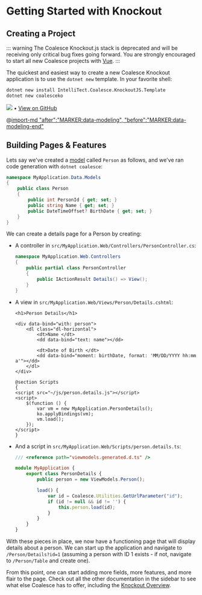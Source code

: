 # Getting Started with Knockout

## Creating a Project

::: warning
The Coalesce Knockout.js stack is deprecated and will be receiving only critical bug fixes going forward. You are strongly encouraged to start all new Coalesce projects with [Vue](../vue/getting-started.md).
:::

The quickest and easiest way to create a new Coalesce Knockout application is to use the ``dotnet new`` template. In your favorite shell:

``` sh
dotnet new install IntelliTect.Coalesce.KnockoutJS.Template
dotnet new coalesceko
```

[![](https://img.shields.io/nuget/v/IntelliTect.Coalesce.KnockoutJS.Template)](https://www.nuget.org/packages/IntelliTect.Coalesce.KnockoutJS.Template/) • [View on GitHub](https://github.com/IntelliTect/Coalesce.KnockoutJS.Template) 

@[import-md "after":"MARKER:data-modeling", "before":"MARKER:data-modeling-end"](../agnostic/getting-started-modeling.md)

## Building Pages & Features

Lets say we've created a [model](/modeling/model-types/entities.md) called `Person` as follows, and we've ran code generation with ``dotnet coalesce``:

``` c#
namespace MyApplication.Data.Models 
{
    public class Person
    {
        public int PersonId { get; set; }
        public string Name { get; set; }
        public DateTimeOffset? BirthDate { get; set; }
    }
}
```

We can create a details page for a Person by creating:

- A controller in ``src/MyApplication.Web/Controllers/PersonController.cs``:

    ``` c#
    namespace MyApplication.Web.Controllers
    {
        public partial class PersonController
        {
            public IActionResult Details() => View();
        }
    }
    ```

- A view in ``src/MyApplication.Web/Views/Person/Details.cshtml``:

    ``` razor
    <h1>Person Details</h1>

    <div data-bind="with: person">
        <dl class="dl-horizontal">
            <dt>Name </dt>
            <dd data-bind="text: name"></dd>

            <dt>Date of Birth </dt>
            <dd data-bind="moment: birthDate, format: 'MM/DD/YYYY hh:mm a'"></dd>
        </dl>
    </div>

    @section Scripts
    {
    <script src="~/js/person.details.js"></script>
    <script>
        $(function () {
            var vm = new MyApplication.PersonDetails();
            ko.applyBindings(vm);
            vm.load();
        });
    </script>
    }
    ```

- And a script in ``src/MyApplication.Web/Scripts/person.details.ts``:

    ``` ts
    /// <reference path="viewmodels.generated.d.ts" />

    module MyApplication {
        export class PersonDetails {
            public person = new ViewModels.Person();

            load() {
                var id = Coalesce.Utilities.GetUrlParameter("id");
                if (id != null && id != '') {
                    this.person.load(id);
                }
            }
        }
    }
    ```

With these pieces in place, we now have a functioning page that will display details about a person. We can start up the application and navigate to ``/Person/Details?id=1`` (assuming a person with ID 1 exists - if not, navigate to ``/Person/Table`` and create one).

From this point, one can start adding more fields, more features, and more flair to the page. Check out all the other documentation in the sidebar to see what else Coalesce has to offer, including the [Knockout Overview](/stacks/ko/overview.md).

